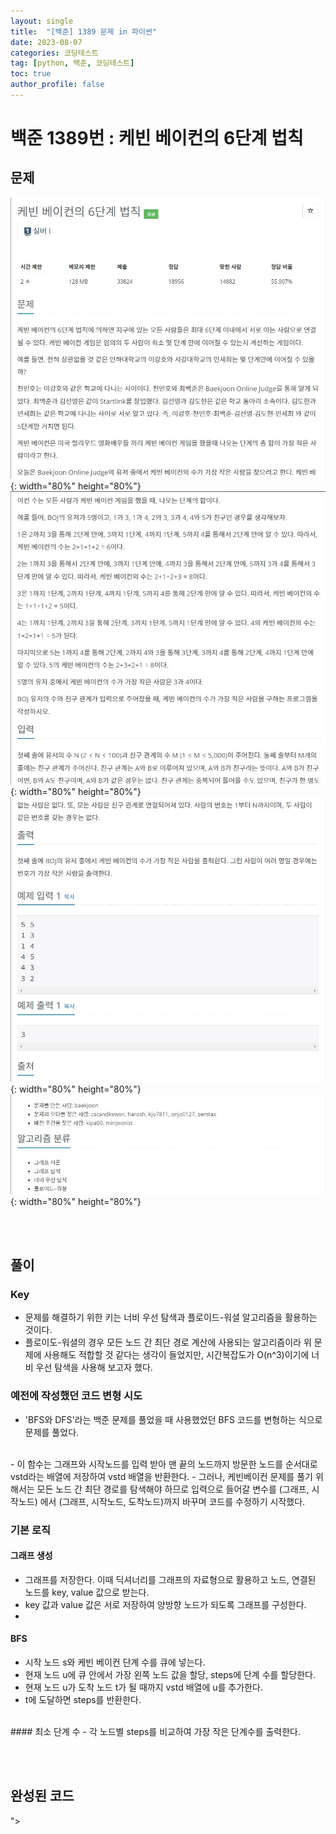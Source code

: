 ```yaml
---
layout: single
title:  "[백준] 1389 문제 in 파이썬"
date: 2023-08-07
categories: 코딩테스트
tag: [python, 백준, 코딩테스트]
toc: true
author_profile: false
---
```


# 백준 1389번 : 케빈 베이컨의 6단계 법칙

## 문제
![1](/images/baekjoon/0807/1389/1.jpg){: width="80%" height="80%"}
![2](/images/baekjoon/0807/1389/2.jpg){: width="80%" height="80%"}
![3](/images/baekjoon/0807/1389/3.jpg){: width="80%" height="80%"}
![4](/images/baekjoon/0807/1389/4.jpg){: width="80%" height="80%"}

<br><br>

## 풀이
### Key

- 문제를 해결하기 위한 키는 너비 우선 탐색과 플로이드-워셜 알고리즘을 활용하는 것이다.
- 플로이도-워셜의 경우 모든 노드 간 최단 경로 계산에 사용되는 알고리즘이라 위 문제에 사용해도 적합할 것 같다는 생각이 들었지만, 시간복잡도가 O(n^3)이기에 너비 우선 탐색을 사용해 보고자 했다.

### 예전에 작성했던 코드 변형 시도
- 'BFS와 DFS'라는 백준 문제를 풀었을 때 사용했었던 BFS 코드를 변형하는 식으로 문제를 풀었다.
<script src="https://gist.github.com/BEANyyy/b563b6cc77fc8ee18baf3df588bc5856.js"></script>
<br>
- 이 함수는 그래프와 시작노드를 입력 받아 맨 끝의 노드까지 방문한 노드를 순서대로 vstd라는 배열에 저장하여 vstd 배열을 반환한다.
- 그러나, 케빈베이컨 문제를 풀기 위해서는 모든 노드 간 최단 경로를 탐색해야 하므로 입력으로 들어갈 변수를 (그래프, 시작노드) 에서 (그래프, 시작노드, 도착노드)까지 바꾸며 코드를 수정하기 시작했다.

### 기본 로직
#### 그래프 생성
- 그래프를 저장한다. 이때 딕셔너리를 그래프의 자료형으로 활용하고 노드, 연결된 노드를 key, value 값으로 받는다. 
- key 값과 value 값은 서로 저장하여 양방향 노드가 되도록 그래프를 구성한다.
- <br>
#### BFS
- 시작 노드 s와 케빈 베이컨 단계 수를 큐에 넣는다.
- 현재 노드 u에 큐 안에서 가장 왼쪽 노드 값을 할당, steps에 단계 수를 할당한다.
- 현재 노드 u가 도착 노드 t가 될 때까지 vstd 배열에 u를 추가한다.
- t에 도달하면 steps를 반환한다.
<br>
#### 최소 단계 수
- 각 노드별 steps를 비교하여 가장 작은 단계수를 출력한다.

<br><br>
## 완성된 코드
<script src="<script src="https://gist.github.com/BEANyyy/1a47a901f3c5c272ac44afb2ed958572.js"></script>">